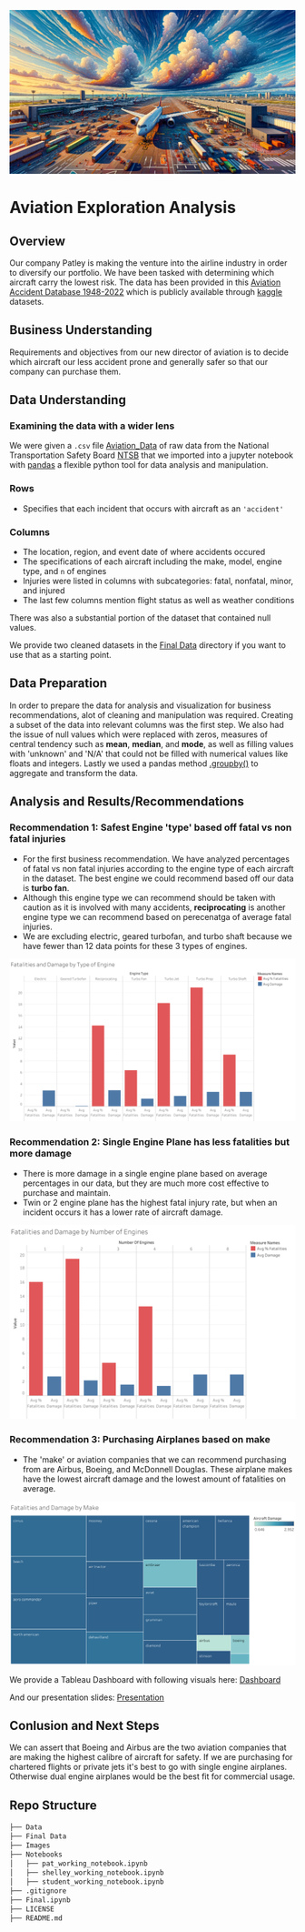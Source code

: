 ![Alt text](Images/airplane_readme_final.png)
# Aviation Exploration Analysis
## Overview
Our company Patley is making the venture into the airline industry in order to diversify our portfolio. We have been tasked with determining which aircraft carry the lowest risk. The data has been provided in this [Aviation Accident Database 1948-2022](https://www.kaggle.com/datasets/khsamaha/aviation-accident-database-synopses) which is publicly available through [kaggle](https://www.kaggle.com/) datasets.  
## Business Understanding
Requirements and objectives from our new director of aviation is to decide which aircraft our less accident prone and generally safer so that our company can purchase them.
## Data Understanding
### Examining the data with a wider lens
We were given a `.csv` file [Aviation_Data](https://github.com/pyamin1878/Airline_DS_Project/blob/main/Data/Aviation_Data.csv) of raw data from the National Transportation Safety Board [NTSB](https://www.ntsb.gov/Pages/AviationQueryv2.aspx) that we imported into a jupyter notebook with [pandas](https://pandas.pydata.org/) a flexible python tool for data analysis and manipulation. 
### Rows
- Specifies that each incident that occurs with aircraft as an `'accident'` 
### Columns
- The location, region, and event date of where accidents occured
- The specifications of each aircraft including the make, model, engine type, and `n` of engines
- Injuries were listed in columns with subcategories: fatal, nonfatal, minor, and injured
- The last few columns mention flight status as well as weather conditions

There was also a substantial portion of the dataset that contained null values. 

We provide two cleaned datasets in the [Final Data](https://github.com/pyamin1878/Airline_DS_Project/tree/main/Final_Data) directory if you want to use that as a starting point. 
## Data Preparation
In order to prepare the data for analysis and visualization for business recommendations, alot of cleaning and manipulation was required. Creating a subset of the data into relevant columns was the first step. We also had the issue of null values which were replaced with zeros, measures of central tendency such as **mean**, **median**, and **mode**, as well as filling values with 'unknown' and 'N/A' that could not be filled with numerical values like floats and integers. Lastly we used a pandas method [.groupby()](https://pandas.pydata.org/docs/reference/api/pandas.DataFrame.groupby.html) to aggregate and transform the data.
## Analysis and Results/Recommendations
### Recommendation 1: Safest Engine 'type' based off fatal vs non fatal injuries
- For the first business recommendation. We have analyzed percentages of fatal vs non fatal injuries according to the engine type of each aircraft in the dataset. The best engine we could recommend based off our data is **turbo fan**. 
- Although this engine type we can recommend should be taken with caution as it is involved with many accidents, **reciprocating** is another engine type we can recommend based on perecenatga of average fatal injuries.  
- We are excluding electric, geared turbofan, and turbo shaft because we have fewer than 12 data points for these 3 types of engines. 

![Alt text](Images/final_engine_bar_type.png)
### Recommendation 2: Single Engine Plane has less fatalities but more damage
- There is more damage in a single engine plane based on average percentages in our data, but they are much more cost effective to purchase and maintain. 
- Twin or 2 engine plane has the highest fatal injury rate, but when an incident occurs it has a lower rate of aircraft damage.

![Alt text](Images/final_image__number_engines_bar.png)
### Recommendation 3: Purchasing Airplanes based on make
- The 'make' or aviation companies that we can recommend purchasing from are Airbus, Boeing, and McDonnell Douglas. These airplane makes have the lowest aircraft damage and the lowest amount of fatalities on average.

![Alt text](Images/final_make_treemap.png)

We provide a Tableau Dashboard with following visuals here: [Dashboard](https://public.tableau.com/app/profile/shelley.w8788/viz/AirlineProj2/Dashboard2)

And our presentation slides: [Presentation](Images/Aviation_Data_Analysis_Presentation_1.pdf)
## Conlusion and Next Steps
We can assert that Boeing and Airbus are the two aviation companies that are making the highest calibre of aircraft for safety. If we are purchasing for chartered flights or private jets it's best to go with single engine airplanes. Otherwise dual engine airplanes would be the best fit for commercial usage.
## Repo Structure
```
├── Data
├── Final Data
├── Images
├── Notebooks
│   ├── pat_working_notebook.ipynb
│   ├── shelley_working_notebook.ipynb
│   ├── student_working_notebook.ipynb
├── .gitignore
├── Final.ipynb
├── LICENSE
├── README.md
```